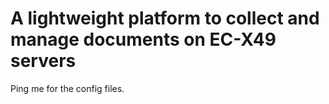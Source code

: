 # A lightweight platform to collect and manage documents on EC-X49 servers

Ping me for the config files.
